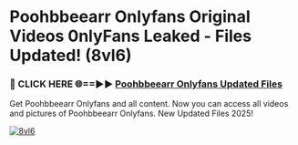 # Poohbbeearr Onlyfans Original Videos 0nlyFans Leaked - Files Updated! (8vl6)

<h3>🔴 CLICK HERE 🌐==►► <a href="https://tinyurl.com/2m67pmp6" rel="nofollow">Poohbbeearr Onlyfans Updated Files</a></h3>

Get Poohbbeearr Onlyfans and all content. Now you can access all videos and pictures of Poohbbeearr Onlyfans. New Updated Files 2025!

[![8vl6](https://i.imgur.com/H4QAA4z.gif)](https://tinyurl.com/2m67pmp6)